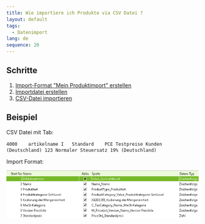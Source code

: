 ```yaml
---
title: Wie importiere ich Produkte via CSV Datei ?
layout: default
tags:
  - Datenimport
lang: de
sequence: 20
---
```


## Schritte

1. [Import-Format "Mein Produktimport" erstellen](Wie_definiere_ich_ein_Importformat) 
1. [Importdatei erstellen](Wie_erstelle_ich_eine_Importdatei)
1. [CSV-Datei importieren](Wie_importiere_ich_eine_CSV_Datei)


## Beispiel

CSV Datei mit Tab:

```
4000	artikelname	I	Standard	PCE	Testpreise Kunden (Deutschland)	123	Normaler Steuersatz 19% (Deutschland)
```


Import Format:

![img](../images/de_importformat_produkt.png)